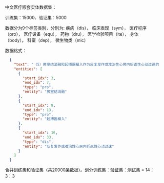 中文医疗嵌套实体数据集：

训练集：15000、验证集：5000

数据分为9个标签类别，分别为:
疾病（dis），
临床表现（sym），
医疗程序（pro），
医疗设备（equ），
药物（dru），
医学检验项目（ite），
身体（body），
科室（dep），
微生物类（mic）

数据格式：
```json
  {
    "text": "（5）房室结消融和起搏器植入作为反复发作或难治性心房内折返性心动过速的替代疗法。",
    "entities": [
      {
        "start_idx": 3,
        "end_idx": 7,
        "type": "pro",
        "entity": "房室结消融"
      },
      {
        "start_idx": 9,
        "end_idx": 13,
        "type": "pro",
        "entity": "起搏器植入"
      },
      {
        "start_idx": 16,
        "end_idx": 33,
        "type": "dis",
        "entity": "反复发作或难治性心房内折返性心动过速"
      }
    ]
  }
```

合并训练集和验证集（共20000条数据）。划分训练集：验证集：测试集 = 14：3：3